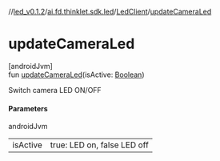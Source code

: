 //[led_v0.1.2](../../../index.md)/[ai.fd.thinklet.sdk.led](../index.md)/[LedClient](index.md)/[updateCameraLed](update-camera-led.md)

# updateCameraLed

[androidJvm]\
fun [updateCameraLed](update-camera-led.md)(isActive: [Boolean](https://kotlinlang.org/api/latest/jvm/stdlib/kotlin/-boolean/index.html))

Switch camera LED ON/OFF

#### Parameters

androidJvm

| | |
|---|---|
| isActive | true: LED on, false LED off |

